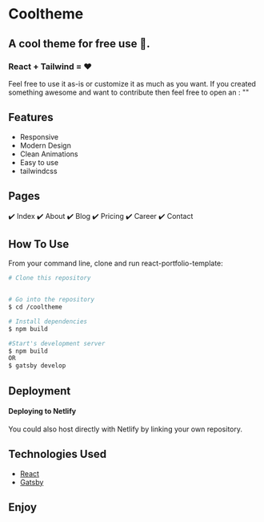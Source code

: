 
# Cooltheme 

## A cool theme for free use 💸.
### React + Tailwind = ❤️



Feel free to use it as-is or customize it as much as you want.
If you created something awesome and want to contribute then feel free to open an : ""

## Features
- Responsive
- Modern Design
- Clean Animations
- Easy to use
- tailwindcss


## Pages
✔️ Index
✔️ About
✔️ Blog
✔️ Pricing
✔️ Career
✔️ Contact

## How To Use 

From your command line, clone and run react-portfolio-template:

```bash
# Clone this repository


# Go into the repository
$ cd /cooltheme

# Install dependencies
$ npm build

#Start's development server
$ npm build 
OR
$ gatsby develop
```

## Deployment

#### Deploying to Netlify

You could also host directly with Netlify by linking your own repository.



## Technologies Used

- [React](https://reactjs.org/)
- [Gatsby](https://www.gatsbyjs.com/)

## Enjoy


